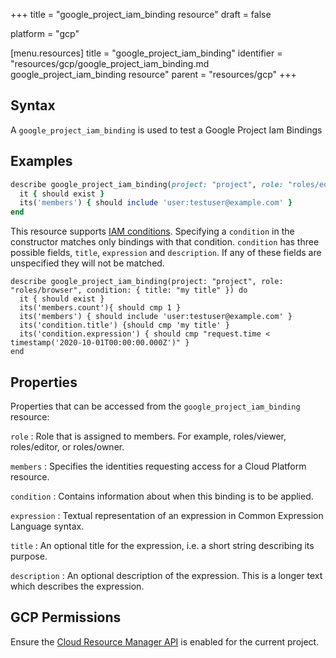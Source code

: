 +++
title = "google_project_iam_binding resource"
draft = false

platform = "gcp"

[menu.resources]
    title = "google_project_iam_binding"
    identifier = "resources/gcp/google_project_iam_binding.md google_project_iam_binding resource"
    parent = "resources/gcp"
+++

## Syntax

A `google_project_iam_binding` is used to test a Google Project Iam Bindings

## Examples

```ruby
describe google_project_iam_binding(project: "project", role: "roles/editor") do
  it { should exist }
  its('members') { should include 'user:testuser@example.com' }
end
```

This resource supports [IAM conditions](https://cloud.google.com/iam/docs/conditions-overview). Specifying a `condition` in the constructor matches only bindings with that condition. `condition` has three possible fields, `title`, `expression` and `description`. If any of these fields are unspecified they will not be matched.

```
describe google_project_iam_binding(project: "project", role: "roles/browser", condition: { title: "my title" }) do
  it { should exist }
  its('members.count'){ should cmp 1 }
  its('members') { should include 'user:testuser@example.com' }
  its('condition.title') {should cmp 'my title' }
  its('condition.expression') { should cmp "request.time < timestamp('2020-10-01T00:00:00.000Z')" }
end
```

## Properties

Properties that can be accessed from the `google_project_iam_binding` resource:

`role`
: Role that is assigned to members. For example, roles/viewer, roles/editor, or roles/owner.

`members`
: Specifies the identities requesting access for a Cloud Platform resource.

`condition`
: Contains information about when this binding is to be applied.

`expression`
: Textual representation of an expression in Common Expression Language syntax.

`title`
: An optional title for the expression, i.e. a short string describing its purpose.

`description`
: An optional description of the expression. This is a longer text which describes the expression.

## GCP Permissions

Ensure the [Cloud Resource Manager API](https://console.cloud.google.com/apis/library/cloudresourcemanager.googleapis.com/) is enabled for the current project.
